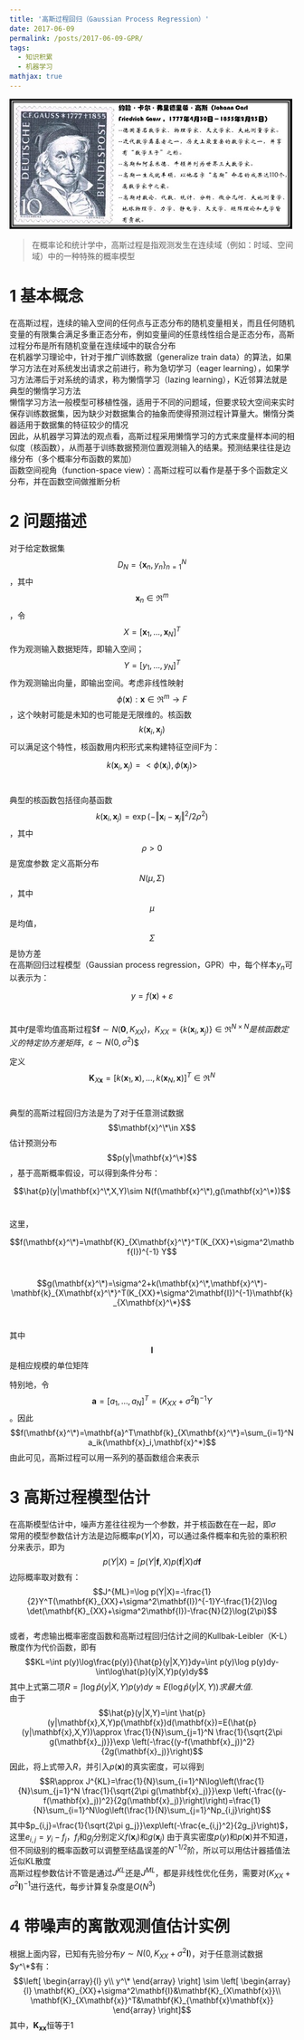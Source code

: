 ```yaml
---
title: '高斯过程回归（Gaussian Process Regression）'
date: 2017-06-09
permalink: /posts/2017-06-09-GPR/
tags:
  - 知识积累
  - 机器学习
mathjax: true
---
```


![Gauss](../images/GPR-Gauss.jpg)

>在概率论和统计学中，高斯过程是指观测发生在连续域（例如：时域、空间域）中的一种特殊的概率模型

<!-- more -->

# 1  基本概念

在高斯过程，连续的输入空间的任何点与正态分布的随机变量相关，而且任何随机变量的有限集合满足多重正态分布，例如变量间的任意线性组合是正态分布，高斯过程分布是所有随机变量在连续域中的联合分布<br>
在机器学习理论中，针对于推广训练数据（generalize train data）的算法，如果学习方法在对系统发出请求之前进行，称为急切学习（eager learning），如果学习方法滞后于对系统的请求，称为懒惰学习（lazing learning），K近邻算法就是典型的懒惰学习方法<br>
懒惰学习方法一般模型可移植性强，适用于不同的问题域，但要求较大空间来实时保存训练数据集，因为缺少对数据集合的抽象而使得预测过程计算量大。懒惰分类器适用于数据集的特征较少的情况<br>
因此，从机器学习算法的观点看，高斯过程采用懒惰学习的方式来度量样本间的相似度（核函数），从而基于训练数据预测位置观测输入的结果。预测结果往往是边缘分布（多个概率分布函数的累加）<br>
函数空间视角（function-space view）：高斯过程可以看作是基于多个函数定义分布，并在函数空间做推断分析<br>

# 2  问题描述

对于给定数据集$$D_N=\{\mathbf{x}_n,y_n\}_{n=1}^N$$，其中$$\mathbf{x}_n\in \Re^m$$，令$$X=[\mathbf{x}_1,...,\mathbf{x}_N]^T$$作为观测输入数据矩阵，即输入空间；$$Y=[y_1,\dots,y_N]^T$$作为观测输出向量，即输出空间。考虑非线性映射$$\phi(\mathbf{x}):\mathbf{x}\in \Re^m \rightarrow F$$，这个映射可能是未知的也可能是无限维的。核函数$$k(\mathbf{x}_i,\mathbf{x}_j)$$可以满足这个特性，核函数用内积形式来构建特征空间F为：<br>

$$k(\mathbf{x}_i,\mathbf{x}_j)=<\phi(\mathbf{x}_i),\phi(\mathbf{x}_j)>$$<br>

典型的核函数包括径向基函数$$k(\mathbf{x}_i,\mathbf{x}_j)=\exp(-\Vert\mathbf{x}_i-\mathbf{x}_j\Vert^2/2\rho^2)$$，其中$$\rho>0$$是宽度参数
定义高斯分布$$N(\mu,\Sigma)$$，其中$$\mu$$是均值，$$\Sigma$$是协方差<br>
在高斯回归过程模型（Gaussian process regression，GPR）中，每个样本$y_n$可以表示为：<br>

$$y=f(\mathbf{x})+\varepsilon$$<br>

其中$f$是零均值高斯过程$$\mathbf{f}\sim N(\mathbf{0},K_{XX})$，$K_{XX}=\{k(\mathbf{x}_i,\mathbf{x}_j)\}\in \Re^{N \times N}$$是核函数定义的特定协方差矩阵，$$\varepsilon \sim N(0,\sigma^2)$$<br>

定义$$\mathbf{K}_{X\mathbf{x}}=[k(\mathbf{x}_1,\mathbf{x}),\dots,k(\mathbf{x}_N,\mathbf{x})]^T\in \Re^N$$<br>

典型的高斯过程回归方法是为了对于任意测试数据$$\mathbf{x}^\*\in X$$估计预测分布$$p(y|\mathbf{x}^\*)$$，基于高斯概率假设，可以得到条件分布：<br>

$$\hat{p}(y|\mathbf{x}^\*,X,Y)\sim N(f(\mathbf{x}^\*),g(\mathbf{x}^\*))$$<br>

这里，<br>

$$f(\mathbf{x}^\*)=\mathbf{K}_{X\mathbf{x}^\*}^T(K_{XX}+\sigma^2\mathbf{I})^{-1} Y$$<br>

$$g(\mathbf{x}^\*)=\sigma^2+k(\mathbf{x}^\*,\mathbf{x}^\*)-\mathbf{k}_{X\mathbf{x}^\*}^T(K_{XX}+\sigma^2\mathbf{I})^{-1}\mathbf{k}_{X\mathbf{x}^\*}$$<br>

其中$$\mathbf{I}$$是相应规模的单位矩阵<br>

特别地，令$$\mathbf{a}=[a_1,\dots,a_N]^T=(K_{XX}+\sigma^2\mathbf{I})^{-1} Y$$。因此$$f(\mathbf{x}^\*)=\mathbf{a}^T\mathbf{k}_{X\mathbf{x}^\*}=\sum_{i=1}^N a_ik(\mathbf{x}_i,\mathbf{x}^*)$$
由此可见，高斯过程可以用一系列的基函数组合来表示<br>

# 3  高斯过程模型估计

在高斯模型估计中，噪声方差往往视为一个参数，并于核函数在在一起，即$\sigma$<br>
常用的模型参数估计方法是边际概率$p(Y|X)$，可以通过条件概率和先验的乘积积分来表示，即为$$p(Y|X)=\int p(Y|\mathbf{f},X)p(\mathbf{f}|X)d\mathbf{f}$$边际概率取对数有：$$J^{ML}=\log p(Y|X)=-\frac{1}{2}Y^T(\mathbf{K}_{XX}+\sigma^2\mathbf{I})^{-1}Y-\frac{1}{2}\log \det(\mathbf{K}_{XX}+\sigma^2\mathbf{I})-\frac{N}{2}\log(2\pi)$$<br>
或者，考虑输出概率密度函数和高斯过程回归估计之间的Kullbak-Leibler（K-L）散度作为代价函数，即有$$KL=\int p(y)\log\frac{p(y)}{\hat{p}(y|X,Y)}dy=\int p(y)\log p(y)dy-\int\log\hat{p}(y|X,Y)p(y)dy$$其中上式第二项$R=\int\log\hat{p}(y|X,Y)p(y)dy\approx E(\log\hat{p}(y|X,Y))求最大值$.<br>
由于$$\hat{p}(y|X,Y)=\int \hat{p}(y|\mathbf{x},X,Y)p(\mathbf{x})d(\mathbf{x})=E(\hat{p}(y|\mathbf{x},X,Y))\approx \frac{1}{N}\sum_{j=1}^N \frac{1}{\sqrt{2\pi g(\mathbf{x}_j)}}\exp \left(-\frac{(y-f(\mathbf{x}_j))^2}{2g(\mathbf{x}_j)}\right)$$因此，将上式带入$R$，并引入$p(\mathbf{x})$的真实密度，可以得到$$R\approx J^{KL}=\frac{1}{N}\sum_{i=1}^N\log\left(\frac{1}{N}\sum_{j=1}^N \frac{1}{\sqrt{2\pi g(\mathbf{x}_j)}}\exp \left(-\frac{(y-f(\mathbf{x}_j))^2}{2g(\mathbf{x}_j)}\right)\right)=\frac{1}{N}\sum_{i=1}^N\log\left(\frac{1}{N}\sum_{j=1}^Np_{i,j}\right)$$其中$p_{i,j}=\frac{1}{\sqrt{2\pi g_j}}\exp\left(-\frac{e_{i,j}^2}{2g_j}\right)$，这里$e_{i,j}=y_i-f_j$，$f_i$和$g_j$分别定义$f(\mathbf{x}_i)$和$g(\mathbf{x}_j)$
由于真实密度$p(y)$和$p(\mathbf{x})$并不知道，但不同级别的概率函数可以调整至结晶误差的$N^{-1/2}$阶，所以可以用估计器插值法近似KL散度<br>
高斯过程参数估计不管是通过$J^{KL}$还是$J^{ML}$，都是非线性优化任务，需要对$(K_{XX}+\sigma^2\mathbf{I})^{-1}$进行迭代，每步计算复杂度是$O(N^3)$<br>

# 4  带噪声的离散观测值估计实例

根据上面内容，已知有先验分布$y\sim N(0,K_{XX}+\sigma^2\mathbf{I})$，对于任意测试数据$y^\*$有：<br>
$$\left[ \begin{array}{l}
y\\
y^\*
\end{array} \right] \sim \left[ \begin{array}{l}
\mathbf{K}_{XX}+\sigma^2\mathbf{I}&\mathbf{K}_{X\mathbf{x}}\\
\mathbf{K}_{X\mathbf{x}}^T&\mathbf{K}_{\mathbf{x}\mathbf{x}}
\end{array} \right]$$
其中，$\mathbf{K}_{\mathbf{x}\mathbf{x}}$恒等于1
